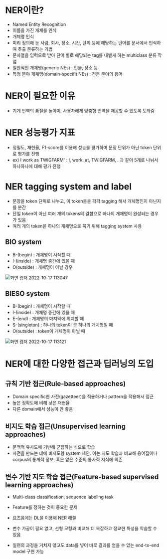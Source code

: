 # NER이란?
- Named Entity Recognition
- 이름을 가진 개체를 인식
- 개체명 인식
- 미리 정의해 둔 사람, 회사, 장소, 시간, 단위 등에 해당하는 단어를 문서에서 인식하여 추출 분류하는 기법
- 문자열을 입력으로 받아 단어 별로 해당되는 tag를 내뱉게 하는 multiclass 분류 작업
- 일반적인 개체명(generic NEs) : 인물, 장소 등
- 특정 분야 개체명(domain-specifit NEs) : 전문 분야의 용어

# NER이 필요한 이유
- 기계 번역의 품질을 높이며, 사용자에게 맞춤형 번역을 제공할 수 있도록 도와줌

# NER 성능평가 지표
- 정밀도, 재현율, F1-score를 이용해 성능을 평가하며 문장 단위가 아닌 token 단위로 평가를 진행
- ex) I work as TWIGFARM' : I, work, at, TWIGFARM, . 과 같이 5개로 나눠서 하나하나에 대해 평가 진행

# NER tagging system and label
- 문장을 token 단위로 나누고, 이 token들을 각각 tagging 해서 개체명인지 아닌지를 분간
- 단일 token이 아닌 여러 개의 tokens의 결합으로 하나의 개체명이 완성되는 경우가 있음
- 여러 개의 token을 하나의 개체명으로 묶기 위해 tagging system 사용

## BIO system
- B-(begin) : 개체명이 시작할 때
- I-(inside) : 개체명 중간에 있을 때
- O(outside) : 개체명이 아닐 경우

![화면 캡처 2022-10-17 113047](https://user-images.githubusercontent.com/80622859/196076559-e7d65cdf-eaf6-406c-993e-68ec94b52453.png)

## BIESO system
- B-(begin) : 개체명이 시작할 때
- I-(inside) : 개체명 중간에 있을 때
- E-(end) : 개체명의 마지막에 위치할 때
- S-(singleton) : 하나의 token이 곧 하나의 개치명일 때
- O(outside) : token이 개체명이 아닐 때

![화면 캡처 2022-10-17 113121](https://user-images.githubusercontent.com/80622859/196082285-29f792d2-4304-4ed3-80ab-0038594877d6.png)

# NER에 대한 다양한 접근과 딥러닝의 도입

## 규칙 기반 접근(Rule-based approaches)
- Domain specific한 사전(gazetteer)을 적용하거나 pattern을 적용해서 접근
- 높은 정확도에 비해 낮은 재현율
- 다른 domain에서 성능이 안 좋음

## 비지도 학습 접근(Unsupervised learning approaches)
- 문맥적 유사도에 기반해 군집하는 식으로 학습
- 사전을 만드는 데에 비지도형 system 제안. 이는 지도 학습과 비교해 용어집이나 corpus의 통계적 정보, 혹은 얕은 수준의 통사적 지식에 의존

## 변수 기반 지도 학습 접근(Feature-based supervised learning approaches)
- Multi-class classification, sequence labeling task
- Feature를 정하는 것이 중요한 문제

- 요즈음에는 DL을 이용해 NER 해결
- 변수 가공이 필요 없고, 선형 모형과 비교해 더 복잡하고 정교한 특성을 학습할 수 있음
- 일련의 과정을 거치지 않고도 data를 넣어 바로 결과를 얻을 수 있는 end-to-end model 구현 가능
